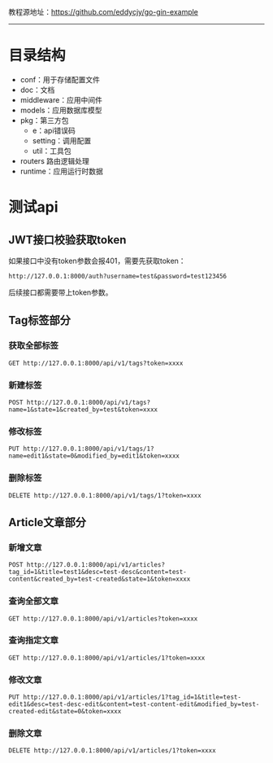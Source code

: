 教程源地址：https://github.com/eddycjy/go-gin-example

---

# 目录结构

- conf：用于存储配置文件
- doc：文档
- middleware：应用中间件
- models：应用数据库模型
- pkg：第三方包
    - e：api错误码
    - setting：调用配置
    - util：工具包
- routers 路由逻辑处理
- runtime：应用运行时数据

# 测试api

## JWT接口校验获取token

如果接口中没有token参数会报401，需要先获取token：

`http://127.0.0.1:8000/auth?username=test&password=test123456`

后续接口都需要带上token参数。

## Tag标签部分

### 获取全部标签

`GET http://127.0.0.1:8000/api/v1/tags?token=xxxx`

### 新建标签

`POST http://127.0.0.1:8000/api/v1/tags?name=1&state=1&created_by=test&token=xxxx`

### 修改标签

`PUT http://127.0.0.1:8000/api/v1/tags/1?name=edit1&state=0&modified_by=edit1&token=xxxx`

### 删除标签

`DELETE http://127.0.0.1:8000/api/v1/tags/1?token=xxxx`

## Article文章部分

### 新增文章

`POST http://127.0.0.1:8000/api/v1/articles?tag_id=1&title=test1&desc=test-desc&content=test-content&created_by=test-created&state=1&token=xxxx`

### 查询全部文章

`GET http://127.0.0.1:8000/api/v1/articles?token=xxxx`

### 查询指定文章

`GET http://127.0.0.1:8000/api/v1/articles/1?token=xxxx`

### 修改文章

`PUT http://127.0.0.1:8000/api/v1/articles/1?tag_id=1&title=test-edit1&desc=test-desc-edit&content=test-content-edit&modified_by=test-created-edit&state=0&token=xxxx`

### 删除文章

`DELETE http://127.0.0.1:8000/api/v1/articles/1?token=xxxx`
